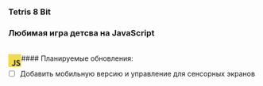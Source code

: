### Tetris 8 Bit

### Любимая игра детсва на JavaScript
</br>
<img align="left" alt="JavaScript" width="26px" src="https://raw.githubusercontent.com/github/explore/80688e429a7d4ef2fca1e82350fe8e3517d3494d/topics/javascript/javascript.png" />
#### Планируемые обновления:

- [ ] Добавить мобильную версию и управление для сенсорных экранов
